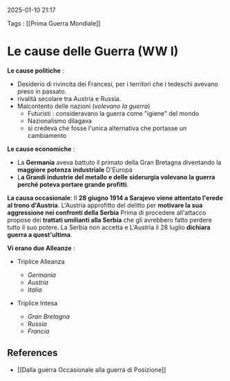 2025-01-10 21:17

Tags : [[Prima Guerra Mondiale]]

# Le cause delle Guerra (WW I)

**Le cause politiche** : 
- Desiderio di rivincita dei Francesi, per i territori che i tedeschi avevano preso in passato.
- rivalità secolare tra Austria e Russia.
- Malcontento delle nazioni (*volevano la guerra*)
	- Futuristi : consideravano la guerra come "igiene" del mondo
	- Nazionalismo dilagava
	- si credeva che fosse l'unica alternativa che portasse un cambiamento

**Le cause economiche** :
- La **Germania** aveva battuto il primato della Gran Bretagna diventando la **maggiore** **potenza** **industriale** D'Europa
- L**a Grandi industrie del metallo e delle siderurgia volevano la guerra perché poteva portare grande profitti**.

**La causa occasionale**:
Il **28 giugno 1914 a Sarajevo viene attentato l'erede al trono d'Austria**. L'Austria approfitto del delitto per **motivare la sua aggressione nei confronti della Serbia**
Prima di procedere all'attacco propose dei **trattati umilianti alla Serbia** che gli avrebbero fatto perdere tutto il suo potere. La Serbia non accetta e L'Austria il 28 luglio **dichiara guerra a quest'ultima**.

**Vi erano due Alleanze** :

- Triplice Alleanza
	- *Germania*
	- *Austria*
	- *Italia*

- Triplice Intesa
	- *Gran Bretagna*
	- *Russia*
	- *Francia*
## References

- [[Dalla guerra Occasionale alla guerra di Posizione]]